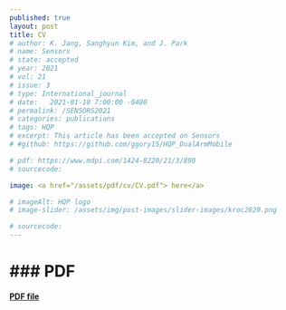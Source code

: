 ```yaml
---
published: true
layout: post
title: CV 
# author: K. Jang, Sanghyun Kim, and J. Park
# name: Sensors
# state: accepted
# year: 2021
# vol: 21
# issue: 3
# type: International_journal
# date:   2021-01-10 7:00:00 -0400
# permalink: /SENSORS2021
# categories: publications
# tags: HQP
# excerpt: This article has been accepted on Sensors
# #github: https://github.com/ggory15/HQP_DualArmMobile

# pdf: https://www.mdpi.com/1424-8220/21/3/890
# sourcecode: 

image: <a href="/assets/pdf/cv/CV.pdf"> here</a>

# imageAlt: HQP logo
# image-slider: /assets/img/post-images/slider-images/kroc2020.png

# sourcecode: 
---
```


<!-- # ### Abstact 
# This paper introduces a reactive self-collision avoidance algorithm for differentially driven mobile manipulators. The proposed method mainly focuses on self-collision between a manipulator and the mobile robot. We introduce the concept of a distance buffer border (DBB), which is a 3D curved surface enclosing a buffer region of the mobile robot. The region has the thickness equal to buffer distance. When the distance between the manipulator and mobile robot is less than the buffer distance, which means the manipulator lies inside the buffer region of the mobile robot, the proposed strategy is to move the mobile robot away from the manipulator in order for the manipulator to be placed outside the border of the region, the DBB. The strategy is achieved by exerting force on the mobile robot. Therefore, the manipulator can avoid self-collision with the mobile robot without modifying the predefined motion of the manipulator in a world Cartesian coordinate frame. In particular, the direction of the force is determined by considering the non-holonomic constraint of the differentially driven mobile robot. Additionally, the reachability of the manipulator is considered to arrive at a configuration in which the manipulator can be more maneuverable. In this respect, the proposed algorithm has a distinct advantage over existing avoidance methods that do not consider the non-holonomic constraint of the mobile robot and push links away from each other without considering the workspace. To realize the desired force and resulting torque, an avoidance task is constructed by converting them into the accelerations of the mobile robot. The avoidance task is smoothly inserted with a top priority into the controller based on hierarchical quadratic programming. The proposed algorithm was implemented on a differentially driven mobile robot with a 7-DOFs robotic arm and its performance was demonstrated in various experimental scenarios. -->

# ### PDF 
[**PDF file**](https://www.mdpi.com/1424-8220/21/3/890) 
